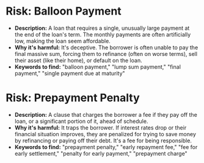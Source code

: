 # Risk: Balloon Payment
- **Description:** A loan that requires a single, unusually large payment at the end of the loan's term. The monthly payments are often artificially low, making the loan seem affordable.
- **Why it's harmful:** It's deceptive. The borrower is often unable to pay the final massive sum, forcing them to refinance (often on worse terms), sell their asset (like their home), or default on the loan.
- **Keywords to find:** "balloon payment," "lump sum payment," "final payment," "single payment due at maturity"

# Risk: Prepayment Penalty
- **Description:** A clause that charges the borrower a fee if they pay off the loan, or a significant portion of it, ahead of schedule.
- **Why it's harmful:** It traps the borrower. If interest rates drop or their financial situation improves, they are penalized for trying to save money by refinancing or paying off their debt. It's a fee for being responsible.
- **Keywords to find:** "prepayment penalty," "early repayment fee," "fee for early settlement," "penalty for early payment," "prepayment charge"